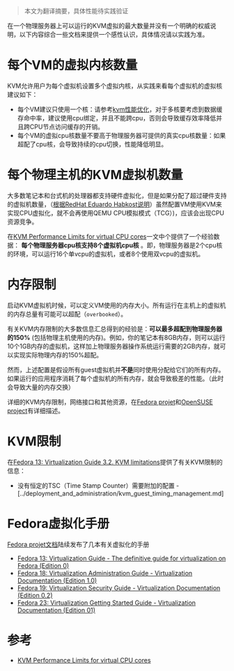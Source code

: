 > 本文为翻译摘要，具体性能待实践验证

在一个物理服务器上可以运行的KVM虚拟的最大数量并没有一个明确的权威说明，以下内容综合一些文档来提供一个感性认识，具体情况请以实践为准。

# 每个VM的虚拟内核数量

KVM允许用户为每个虚拟机设置多个虚拟内核，从实践来看每个虚拟机的虚拟核建议如下：

* 每个VM建议只使用一个核：请参考[kvm性能优化](kvm_performance_tunning.md)，对于多核要考虑到数据缓存命中率，建议使用cpu绑定，并且不能跨cpu，否则会导致缓存效率降低并且跨CPU节点访问缓存的开销。
* 每个VM的虚拟cpu核数量不要高于物理服务器可提供的真实cpu核数量：如果超配了cpu核，会导致持续的cpu切换，性能降低明显。

# 每个物理主机的KVM虚拟机数量

大多数笔记本和台式机的处理器都支持硬件虚拟化，但是如果分配了超过硬件支持的虚拟机数量，（[根据RedHat Eduardo Habkost说明](http://www.brianlinkletter.com/kvm-performance-limits-for-virtual-cpu-cores/#fn1-2617)）虽然配置VM使用KVM来实现CPU虚拟化，就不会再使用QEMU CPU模拟模式（TCG）)，应该会出现CPU资源竞争。

在[KVM Performance Limits for virtual CPU cores](http://www.brianlinkletter.com/kvm-performance-limits-for-virtual-cpu-cores/)一文中个提供了一个经验数据： **每个物理服务器cpu核支持8个虚拟机cpu核** 。即，物理服务器是2个cpu核的环境，可以运行16个单vcpu的虚拟机，或者8个使用双vcpu的虚拟机。

# 内存限制

启动KVM虚拟机时候，可以定义VM使用的内存大小。所有运行在主机上的虚拟机的内存总量有可能可以超配（`overbooked`）。

有关KVM内存限制的大多数信息汇总得到的经验是：**可以最多超配到物理服务器的150%** (包括物理主机使用的内存)。例如，你的笔记本有8GB内存，则可以运行10个1GB内存的虚拟机，这样加上物理服务器操作系统运行需要的2GB内存，就可以实现实际物理内存的150%超配。

然而，上述配置是假设所有guest虚拟机并**不是**同时使用分配给它们的所有内存。如果运行的应用程序消耗了每个虚拟机的所有内存，就会导致极差的性能。（此时会导致大量的内存交换）

详细的KVM内存限制，网络接口和其他资源，在[Fedora projet](https://docs.fedoraproject.org/en-US/Fedora/13/html/Virtualization_Guide/sect-Virtualization-Virtualization_limitations-KVM_limitations.html)和[OpenSUSE project](https://www.suse.com/documentation/sles11/singlehtml/book_kvm/book_kvm.html#cha.kvm.limits)有详细描述。

# KVM限制

在[Fedora 13: Virtualization Guide 3.2. KVM limitations](https://docs.fedoraproject.org/en-US/Fedora/13/html/Virtualization_Guide/sect-Virtualization-Virtualization_limitations-KVM_limitations.html)提供了有关KVM限制的信息：

* 没有恒定的TSC（Time Stamp Counter）需要附加的配置 - [../deployment_and_administration/kvm_guest_timing_management.md]

# Fedora虚拟化手册

[Fedora projet文档](https://docs.fedoraproject.org/)陆续发布了几本有关虚拟化的手册

* [Fedora 13: Virtualization Guide - The definitive guide for virtualization on Fedora (Edition 0)](https://docs.fedoraproject.org/en-US/Fedora/13/html/Virtualization_Guide/index.html)
* [Fedora 18: Virtualization Administration Guide - Virtualization Documentation (Edition 1.0)](https://docs.fedoraproject.org/en-US/Fedora/18/html/Virtualization_Administration_Guide/index.html)
* [Fedora 19: Virtualization Security Guide - Virtualization Documentation (Edition 0.2)](https://docs.fedoraproject.org/en-US/Fedora/19/html/Virtualization_Security_Guide/index.html)
* [Fedora 23: Virtualization Getting Started Guide - Virtualization Documentation (Edition 01)](https://docs.fedoraproject.org/en-US/Fedora/23/html/Virtualization_Getting_Started_Guide/index.html)

# 参考

* [KVM Performance Limits for virtual CPU cores](http://www.brianlinkletter.com/kvm-performance-limits-for-virtual-cpu-cores/)